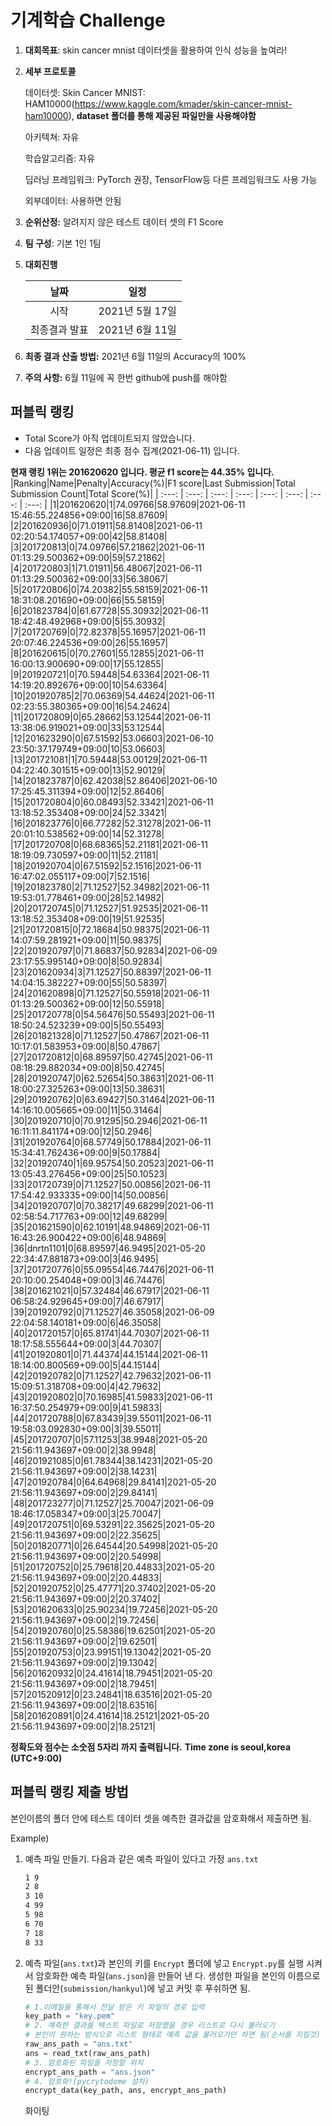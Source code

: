 # **기계학습 Challenge**
1. **대회목표**: skin cancer mnist 데이터셋을 활용하여 인식 성능을 높여라!

2. **세부 프로토콜**

   데이터셋: Skin Cancer MNIST: HAM10000(https://www.kaggle.com/kmader/skin-cancer-mnist-ham10000), 
           **dataset 폴더를 통해 제공된 파일만을 사용해야함**

   아키텍쳐: 자유

   학습알고리즘: 자유

   딥러닝 프레임워크: PyTorch 권장, TensorFlow등 다른 프레임워크도 사용 가능

   외부데이터: 사용하면 안됨

3. **순위산정:** 알려지지 않은 테스트 데이터 셋의 F1 Score

4. **팀 구성**: 기본 1인 1팀

5. **대회진행**

   |     날짜      |      일정       |
   | :-----------: | :-------------: |
   |     시작      | 2021년 5월 17일 |
   | 최종결과 발표 | 2021년 6월 11일  |

6. **최종 결과 산출 방법:** 2021년 6월 11일의 Accuracy의 100%

7. **주의 사항:** 6월 11일에 꼭 한번 github에 push를 해야함


## 퍼블릭 랭킹

  
- Total Score가 아직 업데이트되지 않았습니다. 
 - 다음 업데이트 일정은 최종 점수 집계(2021-06-11) 입니다.
  
**현재 랭킹 1위는 201620620 입니다. 평균 f1 score는 44.35% 입니다.**
|Ranking|Name|Penalty|Accuracy(%)|F1 score|Last Submission|Total Submission Count|Total Score(%)|
| :---: | :---: | :---: | :---: | :---: | :---: | :---: | :---: |
|1|201620620|1|74.09766|58.97609|2021-06-11 15:46:55.224856+09:00|16|58.87609|
|2|201620936|0|71.01911|58.81408|2021-06-11 02:20:54.174057+09:00|42|58.81408|
|3|201720813|0|74.09766|57.21862|2021-06-11 01:13:29.500362+09:00|59|57.21862|
|4|201720803|1|71.01911|56.48067|2021-06-11 01:13:29.500362+09:00|33|56.38067|
|5|201720806|0|74.20382|55.58159|2021-06-11 18:31:08.201690+09:00|66|55.58159|
|6|201823784|0|61.67728|55.30932|2021-06-11 18:42:48.492968+09:00|5|55.30932|
|7|201720769|0|72.82378|55.16957|2021-06-11 20:07:46.224536+09:00|26|55.16957|
|8|201620615|0|70.27601|55.12855|2021-06-11 16:00:13.900690+09:00|17|55.12855|
|9|201920721|0|70.59448|54.63364|2021-06-11 14:19:20.892676+09:00|10|54.63364|
|10|201920785|2|70.06369|54.44624|2021-06-11 02:23:55.380365+09:00|16|54.24624|
|11|201720809|0|65.28662|53.12544|2021-06-11 13:38:06.919021+09:00|33|53.12544|
|12|201623290|0|67.51592|53.06603|2021-06-10 23:50:37.179749+09:00|10|53.06603|
|13|201721081|1|70.59448|53.00129|2021-06-11 04:22:40.301515+09:00|13|52.90129|
|14|201823787|0|62.42038|52.86406|2021-06-10 17:25:45.311394+09:00|12|52.86406|
|15|201720804|0|60.08493|52.33421|2021-06-11 13:18:52.353408+09:00|24|52.33421|
|16|201823776|0|66.77282|52.31278|2021-06-11 20:01:10.538562+09:00|14|52.31278|
|17|201720708|0|68.68365|52.21181|2021-06-11 18:19:09.730597+09:00|11|52.21181|
|18|201920704|0|67.51592|52.1516|2021-06-11 16:47:02.055117+09:00|7|52.1516|
|19|201823780|2|71.12527|52.34982|2021-06-11 19:53:01.778461+09:00|28|52.14982|
|20|201720745|0|71.12527|51.92535|2021-06-11 13:18:52.353408+09:00|19|51.92535|
|21|201720815|0|72.18684|50.98375|2021-06-11 14:07:59.281921+09:00|11|50.98375|
|22|201920797|0|71.86837|50.92834|2021-06-09 23:17:55.995140+09:00|8|50.92834|
|23|201620934|3|71.12527|50.88397|2021-06-11 14:04:15.382227+09:00|55|50.58397|
|24|201620898|0|71.12527|50.55918|2021-06-11 01:13:29.500362+09:00|12|50.55918|
|25|201720778|0|54.56476|50.55493|2021-06-11 18:50:24.523239+09:00|5|50.55493|
|26|201821328|0|71.12527|50.47867|2021-06-11 10:17:01.583953+09:00|8|50.47867|
|27|201720812|0|68.89597|50.42745|2021-06-11 08:18:29.882034+09:00|8|50.42745|
|28|201920747|0|62.52654|50.38631|2021-06-11 18:00:27.325263+09:00|13|50.38631|
|29|201920762|0|63.69427|50.31464|2021-06-11 14:16:10.005665+09:00|11|50.31464|
|30|201920710|0|70.91295|50.2946|2021-06-11 16:11:11.841174+09:00|12|50.2946|
|31|201920764|0|68.57749|50.17884|2021-06-11 15:34:41.762436+09:00|9|50.17884|
|32|201920740|1|69.95754|50.20523|2021-06-11 13:05:43.276456+09:00|25|50.10523|
|33|201720739|0|71.12527|50.00856|2021-06-11 17:54:42.933335+09:00|14|50.00856|
|34|201920707|0|70.38217|49.68299|2021-06-11 02:58:54.717763+09:00|12|49.68299|
|35|201621590|0|62.10191|48.94869|2021-06-11 16:43:26.900422+09:00|6|48.94869|
|36|dnrtn1101|0|68.89597|46.9495|2021-05-20 22:34:47.881873+09:00|3|46.9495|
|37|201720776|0|55.09554|46.74476|2021-06-11 20:10:00.254048+09:00|3|46.74476|
|38|201621021|0|57.32484|46.67917|2021-06-11 06:58:24.929645+09:00|7|46.67917|
|39|201920792|0|71.12527|46.35058|2021-06-09 22:04:58.140181+09:00|6|46.35058|
|40|201720157|0|65.81741|44.70307|2021-06-11 18:17:58.555644+09:00|3|44.70307|
|41|201920801|0|71.44374|44.15144|2021-06-11 18:14:00.800569+09:00|5|44.15144|
|42|201920782|0|71.12527|42.79632|2021-06-11 15:09:51.318708+09:00|4|42.79632|
|43|201920802|0|70.16985|41.59833|2021-06-11 16:37:50.254979+09:00|9|41.59833|
|44|201720788|0|67.83439|39.55011|2021-06-11 19:58:03.092830+09:00|3|39.55011|
|45|201720707|0|57.11253|38.9948|2021-05-20 21:56:11.943697+09:00|2|38.9948|
|46|201921085|0|61.78344|38.14231|2021-05-20 21:56:11.943697+09:00|2|38.14231|
|47|201920784|0|64.64968|29.84141|2021-05-20 21:56:11.943697+09:00|2|29.84141|
|48|201723277|0|71.12527|25.70047|2021-06-09 18:46:17.058347+09:00|3|25.70047|
|49|201720751|0|69.53291|22.35625|2021-05-20 21:56:11.943697+09:00|2|22.35625|
|50|201820771|0|26.64544|20.54998|2021-05-20 21:56:11.943697+09:00|2|20.54998|
|51|201720752|0|25.79618|20.44833|2021-05-20 21:56:11.943697+09:00|2|20.44833|
|52|201920752|0|25.47771|20.37402|2021-05-20 21:56:11.943697+09:00|2|20.37402|
|53|201620633|0|25.90234|19.72456|2021-05-20 21:56:11.943697+09:00|2|19.72456|
|54|201920760|0|25.58386|19.62501|2021-05-20 21:56:11.943697+09:00|2|19.62501|
|55|201920753|0|23.99151|19.13042|2021-05-20 21:56:11.943697+09:00|2|19.13042|
|56|201620932|0|24.41614|18.79451|2021-05-20 21:56:11.943697+09:00|2|18.79451|
|57|201520912|0|23.24841|18.63516|2021-05-20 21:56:11.943697+09:00|2|18.63516|
|58|201620891|0|24.41614|18.25121|2021-05-20 21:56:11.943697+09:00|2|18.25121|


**정확도와 점수는 소숫점 5자리 까지 출력됩니다.**
**Time zone is seoul,korea (UTC+9:00)**
## 퍼블릭 랭킹 제출 방법

본인이름의 폴더 안에 테스트 데이터 셋을 예측한 결과값을 암호화해서 제출하면 됨.

Example) 

1. 예측 파일 만들기. 다음과 같은 예측 파일이 있다고 가정 `ans.txt`

   ```tex
   1 9
   2 8
   3 10
   4 99
   5 98
   6 70
   7 18
   8 33
   ```

2. 예측 파일(`ans.txt`)과 본인의 키를 `Encrypt` 폴더에 넣고 `Encrypt.py`를 실행 시켜서 암호화한 예측 파일(`ans.json`)을 만들어 낸 다. 생성한 파일을 본인의 이름으로 된 폴더안(`submission/hankyul`)에 넣고 커밋 후 푸쉬하면 됨.

   ```python
   # 1.이메일을 통해서 전달 받은 키 파일의 경로 입력
   key_path = "key.pem"
   # 2. 예측한 결과를 텍스트 파일로 저장했을 경우 리스트로 다시 불러오기
   # 본인이 원하는 방식으로 리스트 형태로 예측 값을 불러오기만 하면 됨(순서를 지킬것)
   raw_ans_path = "ans.txt"
   ans = read_txt(raw_ans_path)
   # 3. 암호화된 파일을 저장할 위치
   encrypt_ans_path = "ans.json"
   # 4. 암호화!(pycrytodome 설치)
   encrypt_data(key_path, ans, encrypt_ans_path)
   ```



   화이팅




